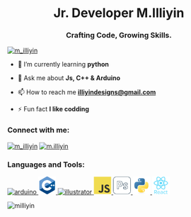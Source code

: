 <h1 align="center">Jr. Developer M.Illiyin</h1>
<h3 align="center">Crafting Code, Growing Skills.</h3>

<p align="left"> <a href="https://twitter.com/m_illiyin" target="blank"><img src="https://img.shields.io/twitter/follow/m_illiyin?logo=twitter&style=for-the-badge" alt="m_illiyin" /></a> </p>

- 🌱 I’m currently learning **python**

- 💬 Ask me about **Js, C++ & Arduino**

- 📫 How to reach me **illiyindesigns@gmail.com**

- ⚡ Fun fact **I like codding**

<h3 align="left">Connect with me:</h3>
<p align="left">
<a href="https://twitter.com/m_illiyin" target="blank"><img align="center" src="https://raw.githubusercontent.com/rahuldkjain/github-profile-readme-generator/master/src/images/icons/Social/twitter.svg" alt="m_illiyin" height="30" width="40" /></a>
<a href="https://instagram.com/m.illiyin" target="blank"><img align="center" src="https://raw.githubusercontent.com/rahuldkjain/github-profile-readme-generator/master/src/images/icons/Social/instagram.svg" alt="m.illiyin" height="30" width="40" /></a>
</p>

<h3 align="left">Languages and Tools:</h3>
<p align="left"> <a href="https://www.arduino.cc/" target="_blank" rel="noreferrer"> <img src="https://cdn.worldvectorlogo.com/logos/arduino-1.svg" alt="arduino" width="40" height="40"/> </a> <a href="https://www.w3schools.com/cpp/" target="_blank" rel="noreferrer"> <img src="https://raw.githubusercontent.com/devicons/devicon/master/icons/cplusplus/cplusplus-original.svg" alt="cplusplus" width="40" height="40"/> </a> <a href="https://www.adobe.com/in/products/illustrator.html" target="_blank" rel="noreferrer"> <img src="https://www.vectorlogo.zone/logos/adobe_illustrator/adobe_illustrator-icon.svg" alt="illustrator" width="40" height="40"/> </a> <a href="https://developer.mozilla.org/en-US/docs/Web/JavaScript" target="_blank" rel="noreferrer"> <img src="https://raw.githubusercontent.com/devicons/devicon/master/icons/javascript/javascript-original.svg" alt="javascript" width="40" height="40"/> </a> <a href="https://www.photoshop.com/en" target="_blank" rel="noreferrer"> <img src="https://raw.githubusercontent.com/devicons/devicon/master/icons/photoshop/photoshop-line.svg" alt="photoshop" width="40" height="40"/> </a> <a href="https://www.python.org" target="_blank" rel="noreferrer"> <img src="https://raw.githubusercontent.com/devicons/devicon/master/icons/python/python-original.svg" alt="python" width="40" height="40"/> </a> 
<a href="https://reactjs.org/" target="_blank" rel="noreferrer"> <img src="https://raw.githubusercontent.com/devicons/devicon/master/icons/react/react-original-wordmark.svg" alt="react" width="40" height="40"/> </a></p>
<p align="left"> <img src="https://komarev.com/ghpvc/?username=milliyin&label=Profile%20views&color=blueviolet&style=flat" alt="milliyin" /> </p> 


